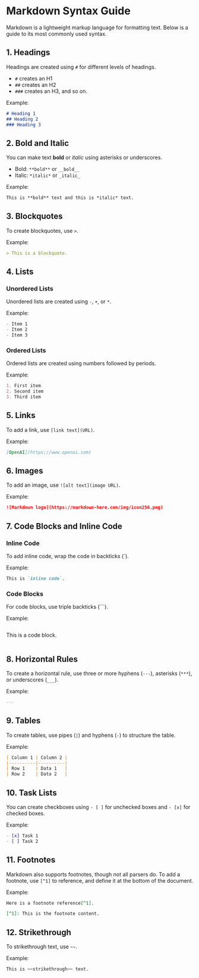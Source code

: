 <link rel="stylesheet" href="../style.css">

# Markdown Syntax Guide

Markdown is a lightweight markup language for formatting text. Below is a guide to its most commonly used syntax.

## 1. Headings
Headings are created using `#` for different levels of headings.
- `#` creates an H1
- `##` creates an H2
- `###` creates an H3, and so on.

Example:
```md
# Heading 1
## Heading 2
### Heading 3
```

## 2. Bold and Italic
You can make text **bold** or *italic* using asterisks or underscores.

- Bold: `**bold**` or `__bold__`
- Italic: `*italic*` or `_italic_`

Example:
```md
This is **bold** text and this is *italic* text.
```

## 3. Blockquotes
To create blockquotes, use `>`.

Example:
```md
> This is a blockquote.
```

## 4. Lists

### Unordered Lists
Unordered lists are created using `-`, `+`, or `*`.

Example:
```md
- Item 1
- Item 2
- Item 3
```

### Ordered Lists
Ordered lists are created using numbers followed by periods.

Example:
```md
1. First item
2. Second item
3. Third item
```

## 5. Links
To add a link, use `[link text](URL)`.

Example:
```md
[OpenAI](https://www.openai.com)
```

## 6. Images
To add an image, use `![alt text](image URL)`.

Example:
```md
![Markdown logo](https://markdown-here.com/img/icon256.png)
```

## 7. Code Blocks and Inline Code

### Inline Code
To add inline code, wrap the code in backticks (\`).

Example:
```md
This is `inline code`.
```

### Code Blocks
For code blocks, use triple backticks (\```).

Example:
```md
```
This is a code block.
```
```

## 8. Horizontal Rules
To create a horizontal rule, use three or more hyphens (`---`), asterisks (`***`), or underscores (`___`).

Example:
```md
---
```

## 9. Tables
To create tables, use pipes (`|`) and hyphens (`-`) to structure the table.

Example:
```md
| Column 1 | Column 2 |
|----------|----------|
| Row 1    | Data 1   |
| Row 2    | Data 2   |
```

## 10. Task Lists
You can create checkboxes using `- [ ]` for unchecked boxes and `- [x]` for checked boxes.

Example:
```md
- [x] Task 1
- [ ] Task 2
```

## 11. Footnotes
Markdown also supports footnotes, though not all parsers do. To add a footnote, use `[^1]` to reference, and define it at the bottom of the document.

Example:
```md
Here is a footnote reference[^1].

[^1]: This is the footnote content.
```

## 12. Strikethrough
To strikethrough text, use `~~`.

Example:
```md
This is ~~strikethrough~~ text.
```
